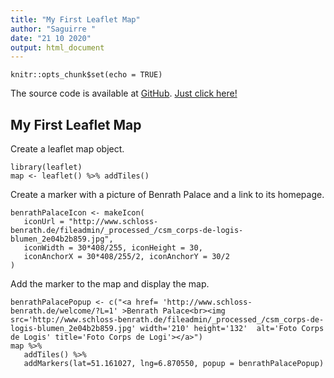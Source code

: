 ```yaml
---
title: "My First Leaflet Map"
author: "Saguirre "
date: "21 10 2020"
output: html_document
---
```


```{r setup, include=FALSE}
knitr::opts_chunk$set(echo = TRUE)
```
The source code is available at [GitHub](https://github.com/Krysek/Coursera-Data-Science-Specialization-Developing-Data-Products-Week-2-Assignment). [Just click here!](https://github.com/Krysek/Coursera-Data-Science-Specialization-Developing-Data-Products-Week-2-Assignment)

## My First Leaflet Map
Create a leaflet map object.
```{r cars}
library(leaflet)
map <- leaflet() %>% addTiles()

```

Create a marker with a picture of Benrath Palace and a link to its homepage.
```{r}
benrathPalaceIcon <- makeIcon(
   iconUrl = "http://www.schloss-benrath.de/fileadmin/_processed_/csm_corps-de-logis-blumen_2e04b2b859.jpg",
   iconWidth = 30*408/255, iconHeight = 30,
   iconAnchorX = 30*408/255/2, iconAnchorY = 30/2
)
```

Add the marker to the map and display the map.
```{r}
benrathPalacePopup <- c("<a href= 'http://www.schloss-benrath.de/welcome/?L=1' >Benrath Palace<br><img src='http://www.schloss-benrath.de/fileadmin/_processed_/csm_corps-de-logis-blumen_2e04b2b859.jpg' width='210' height='132'  alt='Foto Corps de Logis' title='Foto Corps de Logi'></a>")
map %>%
   addTiles() %>%
   addMarkers(lat=51.161027, lng=6.870550, popup = benrathPalacePopup)
```
